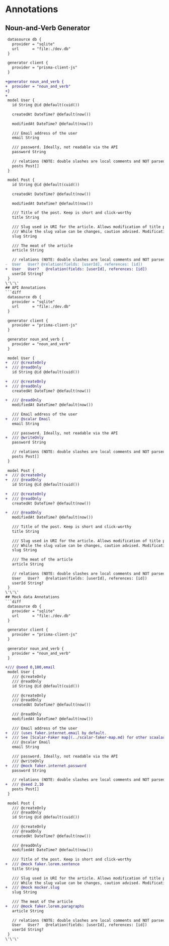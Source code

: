 # Annotations
## Noun-and-Verb Generator
```diff
 datasource db {
   provider = "sqlite"
   url      = "file:./dev.db"
 }
 
 generator client {
   provider = "prisma-client-js"
 }
 
+generator noun_and_verb {
+  provider = "noun_and_verb"
+}
+
 model User {
   id String @id @default(cuid())
 
   createdAt DateTime? @default(now())
 
   modifiedAt DateTime? @default(now())
 
   /// Email address of the user
   email String
 
   /// password. Ideally, not readable via the API
   password String
 
   // relations (NOTE: double slashes are local comments and NOT parsed)
   posts Post[]
 }
 
 model Post {
   id String @id @default(cuid())
 
   createdAt DateTime? @default(now())
 
   modifiedAt DateTime? @default(now())
 
   /// Title of the post. Keep is short and click-worthy
   title String
 
   /// Slug used in URI for the article. Allows modification of title post-publishing of article.
   /// While the slug value can be changes, caution advised. Modifications *might* have negative SEO impacts.
   slug String
 
   /// The meat of the article
   article String
 
   // relations (NOTE: double slashes are local comments and NOT parsed)
-  User   User? @relation(fields: [userId], references: [id])
+  User   User?   @relation(fields: [userId], references: [id])
   userId String?
 }
\'\'\'
## API Annotations
```diff
 datasource db {
   provider = "sqlite"
   url      = "file:./dev.db"
 }
 
 generator client {
   provider = "prisma-client-js"
 }
 
 generator noun_and_verb {
   provider = "noun_and_verb"
 }
 
 model User {
+  /// @createOnly
+  /// @readOnly
   id String @id @default(cuid())
 
+  /// @createOnly
+  /// @readOnly
   createdAt DateTime? @default(now())
 
+  /// @readOnly
   modifiedAt DateTime? @default(now())
 
   /// Email address of the user
+  /// @scalar Email
   email String
 
   /// password. Ideally, not readable via the API
+  /// @writeOnly
   password String
 
   // relations (NOTE: double slashes are local comments and NOT parsed)
   posts Post[]
 }
 
 model Post {
+  /// @createOnly
+  /// @readOnly
   id String @id @default(cuid())
 
+  /// @createOnly
+  /// @readOnly
   createdAt DateTime? @default(now())
 
+  /// @readOnly
   modifiedAt DateTime? @default(now())
 
   /// Title of the post. Keep is short and click-worthy
   title String
 
   /// Slug used in URI for the article. Allows modification of title post-publishing of article.
   /// While the slug value can be changes, caution advised. Modifications *might* have negative SEO impacts.
   slug String
 
   /// The meat of the article
   article String
 
   // relations (NOTE: double slashes are local comments and NOT parsed)
   User   User?   @relation(fields: [userId], references: [id])
   userId String?
 }
\'\'\'
## Mock data Annotations
```diff
 datasource db {
   provider = "sqlite"
   url      = "file:./dev.db"
 }
 
 generator client {
   provider = "prisma-client-js"
 }
 
 generator noun_and_verb {
   provider = "noun_and_verb"
 }
 
+/// @seed 0,100,email
 model User {
   /// @createOnly
   /// @readOnly
   id String @id @default(cuid())
 
   /// @createOnly
   /// @readOnly
   createdAt DateTime? @default(now())
 
   /// @readOnly
   modifiedAt DateTime? @default(now())
 
   /// Email address of the user
+  /// (uses faker.internet.email by default.
+  /// See [Scalar-Faker map](../scalar-faker-map.md) for other scaalars with default fakers.
   /// @scalar Email
   email String
 
   /// password. Ideally, not readable via the API
   /// @writeOnly
+  /// @mock faker.internet.password
   password String
 
   // relations (NOTE: double slashes are local comments and NOT parsed)
+  /// @seed 2,10
   posts Post[]
 }
 
 model Post {
   /// @createOnly
   /// @readOnly
   id String @id @default(cuid())
 
   /// @createOnly
   /// @readOnly
   createdAt DateTime? @default(now())
 
   /// @readOnly
   modifiedAt DateTime? @default(now())
 
   /// Title of the post. Keep is short and click-worthy
+  /// @mock faker.lorem.sentence
   title String
 
   /// Slug used in URI for the article. Allows modification of title post-publishing of article.
   /// While the slug value can be changes, caution advised. Modifications *might* have negative SEO impacts.
+  /// @mock mocker.slug
   slug String
 
   /// The meat of the article
+  /// @mock faker.lorem.paragraphs
   article String
 
   // relations (NOTE: double slashes are local comments and NOT parsed)
   User   User?   @relation(fields: [userId], references: [id])
   userId String?
 }
\'\'\'
